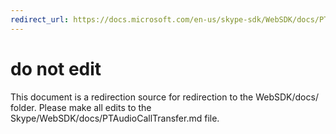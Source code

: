 ```yaml
---
redirect_url: https://docs.microsoft.com/en-us/skype-sdk/WebSDK/docs/PTAudioCallTransfer
---
```

# do not edit
This document is a redirection source for redirection to the WebSDK/docs/ folder. Please make all edits to the Skype/WebSDK/docs/PTAudioCallTransfer.md file.

